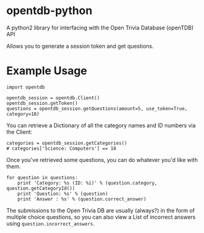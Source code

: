 # opentdb-python
A python2 library for interfacing with the Open Trivia Database (openTDB) API

Allows you to generate a session token and get questions.

# Example Usage

    import opentdb
    
    opentdb_session = opentdb.Client()
    opentdb_session.getToken()
    questions = opentdb_session.getQuestions(amount=5, use_token=True, category=18)

You can retrieve a Dictionary of all the category names and ID numbers via the Client:

    categories = opentdb_session.getCategories()
    # categories['Science: Computers'] == 18

Once you've retrieved some questions, you can do whatever you'd like with them.

    for question in questions:
        print 'Category: %s (ID: %i)' % (question.category, question.getCategoryId())
        print 'Question: %s' % (question)
        print 'Answer : %s' % (question.correct_answer)

The submissions to the Open Trivia DB are usually (always?) in the form of multiple choice questions,
so you can also view a List of incorrect answers using `question.incorrect_answers`.
